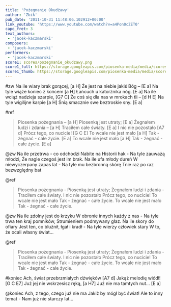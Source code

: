```yaml
---
title: 'Pożegnanie Okudżawy'
author: 'Zbik'
pub_date: '2011-10-31 11:48:06.102912+00:00'
link_youtube: 'https://www.youtube.com/watch?v=a4Pon0cZET0'
capo_fret: 3
text_authors:
 - 'jacek-kaczmarski'
composers:
 - 'jacek-kaczmarski'
performers:
 - 'jacek-kaczmarski'
score1: scores/pozegnanie_okudzawy.png
score1_full: https://storage.googleapis.com/piosenka-media/media/scores/pozegnanie_okudzawy.png
score1_thumb: https://storage.googleapis.com/piosenka-media/media/scores/pozegnanie_okudzawy.png.180x0_q85_upscale.jpg
---
```


#zw
Na ile wiary brak gorącej, [a H]
Że jest na niebie jakiś Bóg – [E a]
Na tyle wiąże koniec z końcem [a H]
Łańcuch u katorżnika nóg. [E a]
Na ile wciąż nadzieja szarpie, [G7 C]
Że coś się dla nas w mrokach tli – [d H E]
Na tyle wigilijne karpie [a H]
Śnią smacznie swe beztroskie sny. [E a]

#ref
>Piosenka pożegnania – [a H]
>Piosenką jest utraty; [E a]
>Żegnałem ludzi i zdania – [a H]
>Traciłem całe światy. [E a]
>I nic nie pozostało [A7 d]
>Prócz tego, co nucicie! [G C E]
>To wcale nie jest mało [a H]
>Tak - żegnać - całe życie. [E a]
>To wcale nie jest mało [a H]
>Tak - żegnać - całe życie. [E a]

@zw
Na ile przetrwa - co odchodzi
Nabite na Historii hak -
Na tyle zauważą młodzi,
Że nagle czegoś jest im brak.
Na ile ufa młody dureń
W niewyczerpany zapas lat -
Na tyle mu bezbronną skórę
Tnie raz po raz bezwzględny bat

@ref
>Piosenka pożegnania -
>Piosenką jest utraty;
>Żegnałem ludzi i zdania -
>Traciłem całe światy.
>I nic nie pozostało
>Prócz tego, co nucicie!
>To wcale nie jest mało
>Tak - żegnać - całe życie.
>To wcale nie jest mało
>Tak - żegnać - całe życie.

@zw
Na ile zdolny jest do krzyku
W obronie innych każdy z nas -
Na tyle trwa ten kraj pomników,
Strumieniem podmywany głaz.
Na ile skory do ofiary
Jest ten, co bluźnił, łgał i kradł -
Na tyle wierzy człowiek stary
W to, że ocali własny świat...

@ref
>Piosenka pożegnania -
>Piosenką jest utraty;
>Żegnałem ludzi i zdania -
>Traciłem całe światy.
>I nic nie pozostało
>Prócz tego, co nucicie!
>To wcale nie jest mało
>Tak - żegnać - całe życie.
>To wcale nie jest mało
>Tak - żegnać - całe życie.

#koniec
Ach, świat przebrzmiałych dźwięków [A7 d]
Jakąż melodię wiódł! [G C E7]
Już jej nie wskrzesisz ręką, [a H7]
Już nie ma tamtych nut... [E a]

@koniec
Ach, z tego, czego już nie ma
Jakiż by mógł być świat!
Ale to inny temat -
Nam już nie starczy lat...